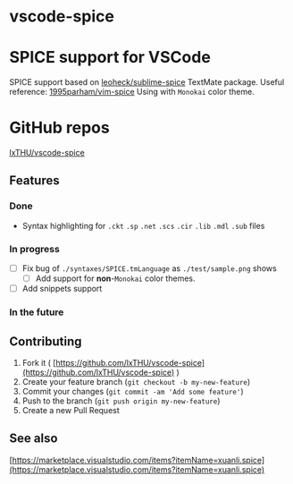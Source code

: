 # vscode-spice
# SPICE support for VSCode
SPICE support based on [leoheck/sublime-spice](https://github.com/leoheck/sublime-spice) TextMate package.
Useful reference: [1995parham/vim-spice](https://github.com/1995parham/vim-spice)
Using with `Monokai` color theme.

# GitHub repos
[lxTHU/vscode-spice](https://github.com/lxTHU/vscode-spice)

## Features
### Done
- Syntax highlighting for `.ckt` `.sp` `.net` `.scs` `.cir` `.lib` `.mdl` `.sub` files

### In progress
- [ ] Fix bug of `./syntaxes/SPICE.tmLanguage` as `./test/sample.png` shows
    - [ ] Add support for **non**-`Monokai` color themes.
- [ ] Add snippets support

### In the future

## Contributing
1. Fork it ( [https://github.com/lxTHU/vscode-spice](https://github.com/lxTHU/vscode-spice) )
2. Create your feature branch (`git checkout -b my-new-feature`)
3. Commit your changes (`git commit -am 'Add some feature'`)
4. Push to the branch (`git push origin my-new-feature`)
5. Create a new Pull Request

## See also
[https://marketplace.visualstudio.com/items?itemName=xuanli.spice](https://marketplace.visualstudio.com/items?itemName=xuanli.spice)
